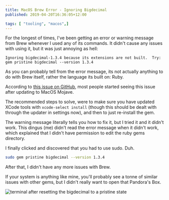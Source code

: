 ```yaml
---
title: MacOS Brew Error - Ignoring Bigdecimal
published: 2019-04-20T16:36:05+12:00

tags: [ "tooling", "macos",]
---
```


For the longest of times, I've been getting an error or warning message from Brew whenever I used any of its commands. It didn't cause any issues with using it, but it was just annoying as hell:

```
Ignoring bigdecimal-1.3.4 because its extensions are not built.  Try: gem pristine bigdecimal --version 1.3.4
```

As you can probably tell from the error message, its not actually anything to do with Brew itself, rather the language its built on: Ruby.

According to [this issue on GitHub](https://github.com/Homebrew/brew/issues/4975), most people started seeing this issue after updating to MacOS Mojave.

The recommended steps to solve, were to make sure you have updated XCode tools with `xcode-select install` (though this should be dealt with through the updater in settings now), and then to just re-install the gem.

The warning message literally tells you how to fix it, but I tried it and it didn't work. This dingus (me) didn't read the error message when it didn't work, which explained that I didn't have permission to edit the ruby gems directory.

I finally clicked and discovered that you had to use sudo. Duh.

```sh
sudo gem pristine bigdecimal --version 1.3.4
```

After that, I didn't have any more issues with Brew.

If your system is anything like mine, you'll probably see a tonne of similar issues with other gems, but I didn't really want to open that Pandora's Box.

![terminal after resetting the bigdecimal to a pristine state](https://crookm.ams3.cdn.digitaloceanspaces.com/media/2019/brew-ignoring-bigdecimal--c87e2876-61fe-4808-9e3c-98330bb2d3ef.png)